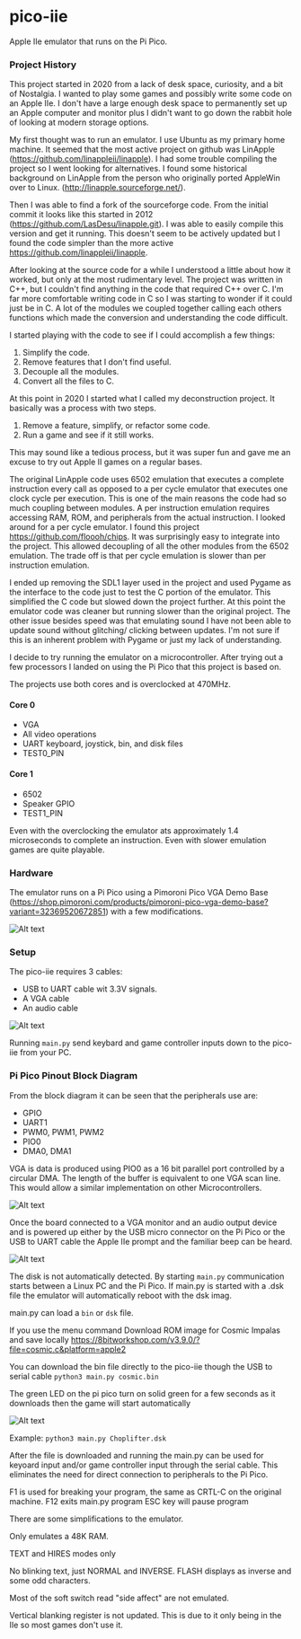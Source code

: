 # pico-iie

Apple IIe emulator that runs on the Pi Pico.

### Project History

This project started in 2020 from a lack of desk space, curiosity, and a bit of Nostalgia.
I wanted to play some games and possibly write some code on an Apple IIe.
I don't have a large enough desk space to permanently set up an Apple computer and monitor plus I didn't want to go down the rabbit hole of looking at modern storage options.

My first thought was to run an emulator. I use Ubuntu as my primary home machine. It seemed that the most active project on github was LinApple (https://github.com/linappleii/linapple). I had some trouble compiling the project so I went looking for alternatives. I found some historical background on LinApple from the person who originally ported AppleWin over to Linux.
 (http://linapple.sourceforge.net/).  

Then I was able to find a fork of the sourceforge code. From the initial commit it looks like this started in 2012 (https://github.com/LasDesu/linapple.git). I was able to easily compile this version and get it running. This doesn't seem to be actively updated but I found the code simpler than the more active https://github.com/linappleii/linapple.

After looking at the source code for a while I understood a little about how it worked, but only at the most rudimentary level. The project was written in C++, but I couldn't find anything in the code that required C++ over C. I'm far more comfortable writing code in C so I was starting to wonder if it could just be in C. A lot of the modules we coupled together calling each others functions which made the conversion and understanding the code difficult.

I started playing with the code to see if I could accomplish a few things:
1. Simplify the code.
2. Remove features that I don't find useful.
3. Decouple all the modules.
4. Convert all the files to C.

At this point in 2020 I started what I called my deconstruction project. It basically was a process with two steps.
1. Remove a feature, simplify, or refactor some code.
2. Run a game and see if it still works.

This may sound like a tedious process, but it was super fun and gave me an excuse to try out Apple II games on a regular bases.

The original LinApple code uses 6502 emulation that executes a complete instruction every call as opposed to a per cycle emulator that executes one clock cycle per execution. This is one of the main reasons the code had so much coupling between modules. A per instruction emulation requires accessing RAM, ROM, and peripherals from the actual instruction. I looked around for a per cycle emulator. I found this project https://github.com/floooh/chips. It was surprisingly easy to integrate into the project. This allowed decoupling of all the other modules from the 6502 emulation. The trade off is that per cycle emulation is slower than per instruction emulation.

I ended up removing the SDL1 layer used in the project and used Pygame as the interface to the code just to test the C portion of the emulator. This simplified the C code but slowed down the project further. At this point the emulator code was cleaner but running slower than the original project. The other issue besides speed was that emulating sound I have not been able to update sound without glitching/ clicking between updates. I'm not sure if this is an inherent problem with Pygame or just my lack of understanding.

I decide to try running the emulator on a microcontroller. After trying out a few processors I landed on using the Pi Pico that this project is based on.

The projects use both cores and is overclocked at 470MHz.

#### Core 0
- VGA
- All video operations
- UART keyboard, joystick, bin, and disk files
- TEST0_PIN

#### Core 1
- 6502
- Speaker GPIO
- TEST1_PIN

 Even with the overclocking the emulator ats approximately 1.4 microseconds to complete an instruction. Even with slower emulation games are quite playable.

### Hardware
The emulator runs on a Pi Pico using a Pimoroni Pico VGA Demo Base (https://shop.pimoroni.com/products/pimoroni-pico-vga-demo-base?variant=32369520672851) with a few modifications.


![Alt text](images/pico-iie_board.jpg?raw=true "board")

### Setup
The pico-iie requires 3 cables:
- USB to UART cable wit 3.3V signals.
- A VGA cable
- An audio cable


![Alt text](images/pico-iie_setup.drawio.png?raw=true "setup")

Running ```main.py``` send keybard and game controller inputs down to the pico-iie from your PC.

### Pi Pico Pinout Block Diagram

From the block diagram it can be seen that the peripherals use are:
- GPIO
- UART1
- PWM0, PWM1, PWM2
- PIO0
- DMA0, DMA1

VGA is data is produced using PIO0 as a 16 bit parallel port controlled by a circular DMA. The length of the buffer is equivalent to one VGA scan line. This would allow a similar implementation on other Microcontrollers.

![Alt text](images/pico-iie_block_diagram.drawio.png?raw=true "Pi Pico Block Diagram")

Once the board connected to a VGA monitor and an audio output device and is powered up either by the USB micro connector on the Pi Pico or the USB to UART cable the Apple IIe prompt and the familiar beep can be heard.

![Alt text](images/pico-iie_bootup_screen.jpg?raw=true "boot up screen")

The disk is not automatically detected. By starting ```main.py``` communication starts between a Linux PC and the Pi Pico. If main.py is started with a .dsk file the emulator will automatically reboot with the dsk imag.

main.py can load a ```bin``` or ```dsk``` file.

If you use the menu command Download ROM image for Cosmic Impalas and save locally
https://8bitworkshop.com/v3.9.0/?file=cosmic.c&platform=apple2

You can download the bin file directly to the pico-iie though the USB to serial cable
```python3 main.py cosmic.bin```

The green LED on the pi pico turn on solid green for a few seconds as it downloads then the game will start automatically

![Alt text](images/pico-iie_cosmic_impalas.jpg?raw=true "cosmic impalas")

Example:
```python3 main.py Choplifter.dsk```


After the file is downloaded and running the main.py can be used for keyoard input and/or game controller input through the serial cable. This eliminates the need for direct connection to peripherals to the Pi Pico.

F1 is used for breaking your program, the same as CRTL-C on the original machine.
F12 exits main.py program
ESC key will pause program


There are some simplifications to the emulator.

Only emulates a 48K RAM.

TEXT and HIRES modes only

No blinking text, just NORMAL and INVERSE. FLASH displays as inverse and some odd characters.

Most of the soft switch read "side affect" are not emulated.

Vertical blanking register is not updated. This is due to it only being in the IIe so most games don't use it.
